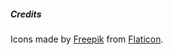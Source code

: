 ##### Credits

Icons made by [Freepik](https://www.freepik.com) from [Flaticon](https://www.flaticon.com/).